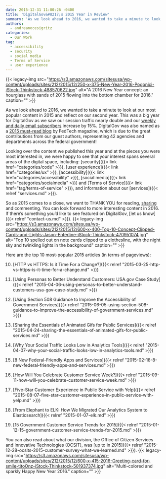 ```yaml
---
date: 2015-12-31 11:00:26 -0400
title: 'DigitalGov&#8217;s 2015 Year in Review'
summary: 'As we look ahead to 2016, we wanted to take a minute to look at our most popular content in 2015 and reflect on our second year. This was a big year for DigitalGov as we saw our session traffic nearly double and our weekly and daily email subscribers increase by 15%. DigitalGov was also'
authors:
  - andreanocesigritz
categories:
  - Our Work
tag:
  - accessibility
  - security
  - social media
  - Terms of Service
  - user experience
---
```


{{< legacy-img src="https://s3.amazonaws.com/sitesusa/wp-content/uploads/sites/212/2015/12/250-x-375-New-Year-2016-Pogonici-iStock-Thinkstock-488570622.jpg" alt="A 2016 New Year concept: an hourglass with sands of 2015 flowing into the bottom chamber for 2016." caption="" >}} 

As we look ahead to 2016, we wanted to take a minute to look at our most popular content in 2015 and reflect on our second year. This was a big year for DigitalGov as we saw our session traffic nearly double and our [weekly and daily email subscribers](https://public.govdelivery.com/accounts/USHOWTO/subscriber/new) increase by 15%. DigitalGov was also named as a [2015 must-read blog](http://www.fedtechmagazine.com/article/2015/12/50-must-read-federal-it-blogs-2015) by FedTech magazine, which is due to the great contributions from our guest authors, representing 42 agencies and departments across the federal government!

Looking over the content we published this year and at the pieces you were most interested in, we were happy to see that your interest spans several areas of the digital space, including: [security]({{< link href="categories/code" >}}), [user experience]({{< link href="categories/ux" >}}, [accessibility]({{< link href="categories/accessibility" >}}), [social media]({{< link href="categories/socialmedia" >}}) and [Terms of Service]({{< link href="tag/terms-of-service" >}}), and information about our [services]({{< relref "services.md" >}}).

So as 2015 comes to a close, we want to THANK YOU for reading, [sharing](https://twitter.com/digital_gov) and commenting. You can look forward to more interesting content in 2016. If there’s something you’d like to see featured on DigitalGov, [let us know]({{< relref "contact-us.md" >}}). {{< legacy-img src="https://s3.amazonaws.com/sitesusa/wp-content/uploads/sites/212/2015/12/600-x-400-Top-10-Concept-Clipped-Cards-and-Lights-Jason-Enterline-iStock-Thinkstock-470951074.jpg" alt="Top 10 spelled out on note cards clipped to a clothesline, with the night sky and twinkling lights in the background" caption="" >}} 

Here are the top 10 most-popular 2015 articles (in terms of pageviews):

10. [HTTP vs HTTPS: Is it Time For a Change?]({{< relref "2015-03-25-http-vs-https-is-it-time-for-a-change.md" >}})

9. [Using Personas to Better Understand Customers: USA.gov Case Study]({{< relref "2015-04-06-using-personas-to-better-understand-customers-usa-gov-case-study.md" >}})

8. [Using Section 508 Guidance to Improve the Accessibility of Government Services]({{< relref "2015-06-05-using-section-508-guidance-to-improve-the-accessibility-of-government-services.md" >}})

7. [Sharing the Essentials of Animated Gifs for Public Services]({{< relref "2015-04-24-sharing-the-essentials-of-animated-gifs-for-public-services.md" >}})

6. [Why Your Social Traffic Looks Low in Analytics Tools]({{< relref "2015-04-07-why-your-social-traffic-looks-low-in-analytics-tools.md" >}})

5. [8 New Federal-Friendly Apps and Services]({{< relref "2015-02-18-8-new-federal-friendly-apps-and-services.md" >}})

4. [How Will You Celebrate Customer Service Week?]({{< relref "2015-09-11-how-will-you-celebrate-customer-service-week.md" >}})

3. [Five-Star Customer Experience in Public Service with Yelp]({{< relref "2015-08-07-five-star-customer-experience-in-public-service-with-yelp.md" >}})

2. [From Elephant to ELK: How We Migrated Our Analytics System to Elasticsearch]({{< relref "2015-01-07-elk.md" >}})

1. [15 Government Customer Service Trends for 2015]({{< relref "2015-01-12-15-government-customer-service-trends-for-2015.md" >}})

You can also read about what our division, the Office of Citizen Services and Innovative Technologies (OCSIT), was [up to in 2015]({{< relref "2015-12-28-ocsits-2015-customer-survey-what-we-learned.md" >}}). {{< legacy-img src="https://s3.amazonaws.com/sitesusa/wp-content/uploads/sites/212/2015/12/600-x-415-2016-Greeting-card-for-smile-titoOnz-iStock-Thinkstock-501937374.jpg" alt="Multi-colored and sparkly Happy New Year 2016." caption="" >}}